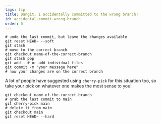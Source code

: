 ```yaml
---
tags: tip
title: Dangit, I accidentally committed to the wrong branch!
id: accidental-commit-wrong-branch
order: 5
---
```


```git
# undo the last commit, but leave the changes available
git reset HEAD~ --soft
git stash
# move to the correct branch
git checkout name-of-the-correct-branch
git stash pop
git add . # or add individual files
git commit -m "your message here"
# now your changes are on the correct branch
```

A lot of people have suggested using `cherry-pick` for this situation too, so take your pick on whatever one makes the most sense to you!

```git
git checkout name-of-the-correct-branch
# grab the last commit to main
git cherry-pick main
# delete it from main
git checkout main
git reset HEAD~ --hard
```